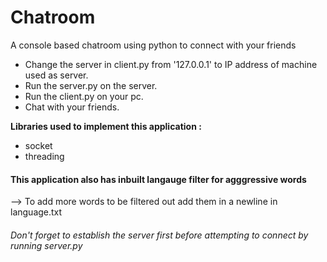 # Chatroom
A console based chatroom using python to connect with your friends

- Change the server in client.py from '127.0.0.1' to IP address of machine used as server.
- Run the server.py on the server.
- Run the client.py on your pc.
- Chat with your friends.

**Libraries used to implement this application :**
- socket
- threading

#### This application also has inbuilt langauge filter for agggressive words
 --> To add more words to be filtered out add them in a newline in language.txt

###### Don't forget to establish the server first before attempting to connect by running server.py
